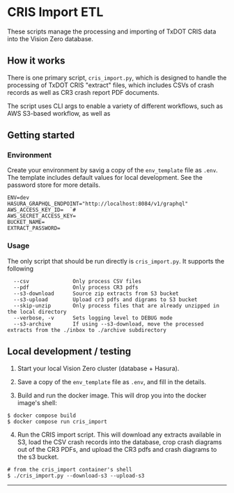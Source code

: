 # CRIS Import ETL

These scripts manage the processing and importing of TxDOT CRIS data into the Vision Zero database.

## How it works

There is one primary script, `cris_import.py`, which is designed to handle the processing of TxDOT CRIS "extract" files, which includes CSVs of crash records as well as CR3 crash report PDF documents. 

The script uses CLI args to enable a variety of different workflows, such as AWS S3-based workflow, as well as 


## Getting started


### Environment

Create your environment by savig a copy of the `env_template` file as `.env`. The template includes default values for local development. See the password store for more details.

```
ENV=dev
HASURA_GRAPHQL_ENDPOINT="http://localhost:8084/v1/graphql"
AWS_ACCESS_KEY_ID=  `#
AWS_SECRET_ACCESS_KEY=
BUCKET_NAME=
EXTRACT_PASSWORD=
```

### Usage

The only script that should be run directly is `cris_import.py`. It supports the following 

```
  --csv              Only process CSV files
  --pdf              Only process CR3 pdfs
  --s3-download      Source zip extracts from S3 bucket
  --s3-upload        Upload cr3 pdfs and digrams to S3 bucket
  --skip-unzip       Only process files that are already unzipped in the local directory
  --verbose, -v      Sets logging level to DEBUG mode
  --s3-archive       If using --s3-download, move the processed extracts from the ./inbox to ./archive subdirectory
```

## Local development / testing


1. Start your local Vision Zero cluster (database + Hasura).

2. Save a copy of the `env_template` file as `.env`, and fill in the details. 

3. Build and run the docker image. This will drop you into the docker image's shell:

```shell
$ docker compose build
$ docker compose run cris_import
```

4. Run the CRIS import script. This will download any extracts available in S3, load the CSV crash records into the database, crop crash diagrams out of the CR3 PDFs, and upload the CR3 pdfs and crash diagrams to the s3 bucket.

```shell
# from the cris_import container's shell
$ ./cris_import.py --download-s3 --upload-s3
```

****
